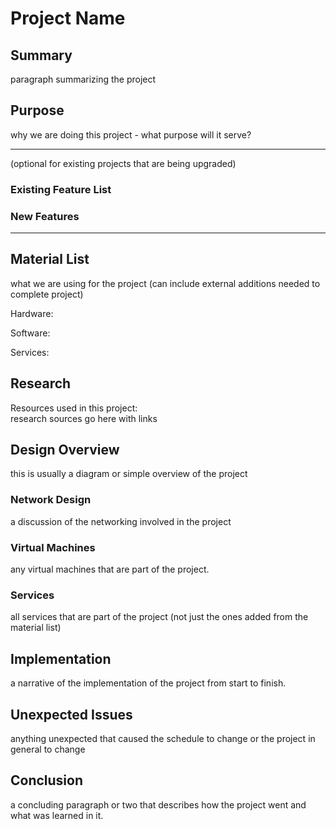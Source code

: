 # Project Name

## Summary
  paragraph summarizing the project

## Purpose
  why we are doing this project - what purpose will it serve?
 
  <hr>

  (optional for existing projects that are being upgraded)<p>
  
### Existing Feature List

### New Features
  <hr>

## Material List
  what we are using for the project (can include external additions needed to complete project)

Hardware: 

Software:

Services:
  
##  Research

Resources used in this project:   
  research sources go here with links 

## Design Overview
  this is usually a diagram or simple overview of the project

### Network Design
  a discussion of the networking involved in the project 

### Virtual Machines
  any virtual machines that are part of the project.
  
### Services
  all services that are part of the project (not just the ones added from the material list)

## Implementation
  a narrative of the implementation of the project from start to finish.
  
## Unexpected Issues
  anything unexpected that caused the schedule to change or the project in general to change

## Conclusion
  a concluding paragraph or two that describes how the project went and what was learned in it.

